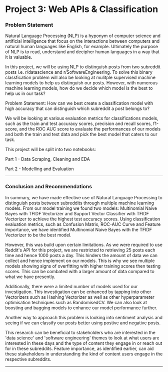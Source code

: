 # Project 3: Web APIs & Classification

### Problem Statement

Natural Language Processing (NLP) is a hyponym of computer science and artificial intelligence that focus on the interactions between computers and natural human languages like English, for example. Ultimately the purpose of NLP is to read, understand and decipher human languages in a way that it is valuable.

In this project, we will be using NLP to distinguish posts from two subreddit posts i.e. r/datascience and r/SoftwareEngineering. To solve this binary classfication problem will also be looking at mulitple supervised machine learning models to help us distinguish our posts. However, with numerous machine learning models, how do we decide which model is the best to help us in our task?

Problem Statement: How can we best create a classification model with high accuracy that can distinguish which subreddit a post belongs to?

We will be looking at various evaluation metrics for classifications models, such as the train and test accuracy scores, precision and recall scores, f1-score, and the ROC AUC score to evaluate the performances of our models and both the train and test data and pick the best model that caters to our task.

This project will be split into two notebooks:

Part 1 - Data Scraping, Cleaning and EDA

Part 2 - Modelling and Evaluation

---

### Conclusion and Recommendations

In summary, we have made effective use of Natural Language Processing to distinguish posts between subreddits through multiple machine learning models. From our model training we found two models:  Multinomial Naive Bayes with TFIDF Vectorizer and Support Vector Classifier with TFIDF Vectorizer to achieve the highest test accuracy scores. Using classification evaluation metrics, such as Confusion Matrix, ROC-AUC Curve and Feature Importance, we have identified Multinomial Naive Bayes with the TFIDF Vectorizer to be the best model.

However, this was build upon certain limitations. As we were required to use Reddit's API for this project, we are restricted to retrieving 25 posts each time and hence 1000 posts a day. This hinders the amount of data we can collect and hence implement on our models. This is why we see multiple models showing signs of overfitting with higher training scores then testing scores. This can be combated with a larger amount of data compared to what we have presently.

Additionally, there were a limited number of models used for our investigation. This investigation can be enhanced by tapping into other Vectorizers such as Hashing Vectorizer as well as other hyperparameter optimisation techniques such as RandomisedCV. We can also look at boosting and bagging models to enhance our model performance further.

Another way to approach this problem is looking into sentiment analysis and seeing if we can classify our posts better using postive and negative posts.


This research can be beneficial to stakeholders who are interested in the 'data science' and 'software engineering' themes to look at what users are interested in these days and the type of content they engage in or reach out for in these subreddits. Feature importance, as identified earlier, can aid these stakeholders in understanding the kind of content users engage in the respective subreddits.

---

